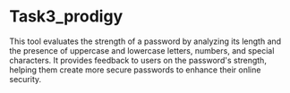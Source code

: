 # Task3_prodigy
This tool evaluates the strength of a password by analyzing its length and the presence of uppercase and lowercase letters, numbers, and special characters. It provides feedback to users on the password's strength, helping them create more secure passwords to enhance their online security.
